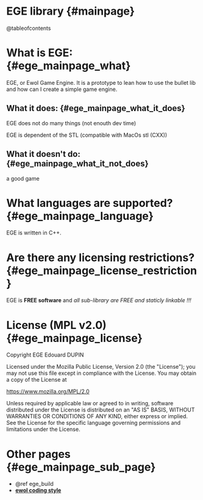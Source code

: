 EGE library                                {#mainpage}
=============

@tableofcontents

What is EGE:                               {#ege_mainpage_what}
==============

EGE, or Ewol Game Engine. It is a prototype to lean how to use the bullet lib and how can I create a simple game engine.

What it does:                               {#ege_mainpage_what_it_does}
-------------

EGE does not do many things (not enouth dev time)

EGE is dependent of the STL (compatible with MacOs stl (CXX))

What it doesn't do:                          {#ege_mainpage_what_it_not_does}
-------------------

a good game

What languages are supported?                    {#ege_mainpage_language}
=============================

EGE is written in C++.


Are there any licensing restrictions?            {#ege_mainpage_license_restriction}
=====================================

EGE is **FREE software** and _all sub-library are FREE and staticly linkable !!!_


License (MPL v2.0)                               {#ege_mainpage_license}
==================

Copyright EGE Edouard DUPIN

Licensed under the Mozilla Public License, Version 2.0 (the "License");
you may not use this file except in compliance with the License.
You may obtain a copy of the License at

<https://www.mozilla.org/MPL/2.0>

Unless required by applicable law or agreed to in writing, software
distributed under the License is distributed on an "AS IS" BASIS,
WITHOUT WARRANTIES OR CONDITIONS OF ANY KIND, either express or implied.
See the License for the specific language governing permissions and
limitations under the License.


Other pages                              {#ege_mainpage_sub_page}
===========

  - @ref ege_build
  - [**ewol coding style**](http://atria-soft.github.io/ewol/ewol_coding_style.html)

